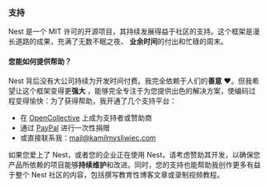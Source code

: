 ### 支持

Nest 是一个 MIT 许可的开源项目，其持续发展得益于社区的支持。这个框架是漫长道路的成果，充满了无数不眠之夜、 **业余时间**的付出和忙碌的周末。

#### 您能如何提供帮助？

Nest 背后没有大公司持续为开发时间付费。我完全依赖于人们的**善意** ❤️。但我希望让这个框架变得更**强大** ，能够完全专注于为您提供出色的解决方案，使编码过程变得愉快：为了获得帮助，我开通了几个支持平台：

*   在 [OpenCollective](https://opencollective.com/nest) 上成为支持者或赞助商
*   通过 [PayPal](https://paypal.me/kamilmysliwiec) 进行一次性捐赠
*   或直接联系我：[mail@kamilmysliwiec.com](mailto:mail@kamilmysliwiec.com)

如果您爱上了 Nest，或者您的企业正在使用 Nest，请考虑赞助其开发，以确保您产品所依赖的项目能够**持续维护**和改进。同时，您的支持也能帮助我创作更多有益于整个 Nest 社区的内容，包括撰写教育性博客文章或录制视频教程。